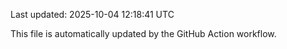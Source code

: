 Last updated: 2025-10-04 12:18:41 UTC

This file is automatically updated by the GitHub Action workflow.
